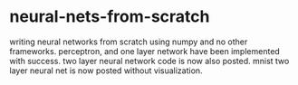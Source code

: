 # neural-nets-from-scratch

writing neural networks from scratch using numpy and no other frameworks. perceptron, and one layer network have been implemented with success. two layer neural network code is now also posted. mnist two layer neural net is now posted without visualization.
